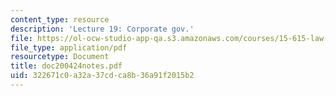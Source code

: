 ```yaml
---
content_type: resource
description: 'Lecture 19: Corporate gov.'
file: https://ol-ocw-studio-app-qa.s3.amazonaws.com/courses/15-615-law-for-the-entrepreneur-and-manager-spring-2003/322671c0a32a37cdca8b36a91f2015b2_doc200424notes.pdf
file_type: application/pdf
resourcetype: Document
title: doc200424notes.pdf
uid: 322671c0-a32a-37cd-ca8b-36a91f2015b2
---
```

